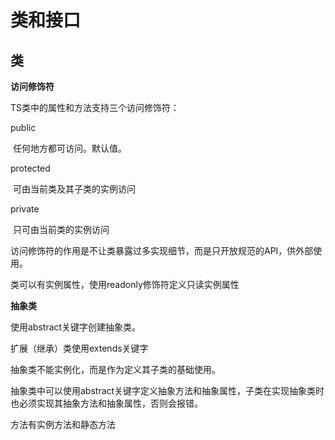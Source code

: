 # 类和接口

## 类

**访问修饰符**

TS类中的属性和方法支持三个访问修饰符：

public

​	任何地方都可访问。默认值。

protected

​	可由当前类及其子类的实例访问

private

​	只可由当前类的实例访问

访问修饰符的作用是不让类暴露过多实现细节，而是只开放规范的API，供外部使用。

类可以有实例属性，使用readonly修饰符定义只读实例属性

**抽象类**

使用abstract关键字创建抽象类。

扩展（继承）类使用extends关键字

抽象类不能实例化，而是作为定义其子类的基础使用。

抽象类中可以使用abstract关键字定义抽象方法和抽象属性，子类在实现抽象类时也必须实现其抽象方法和抽象属性，否则会报错。

方法有实例方法和静态方法

